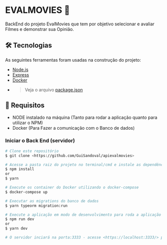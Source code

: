 # EVALMOVIES 🎥
BackEnd do projeto EvalMovies que tem por objetivo selecionar e avaliar Filmes e demonstrar sua Opinião.

## 🛠 Tecnologias

As seguintes ferramentas foram usadas na construção do projeto:

- [Node.js](https://nodejs.org/en/)
- [Express](https://expressjs.com/pt-br/)
- [Docker](https://www.docker.com/)
- > Veja o arquivo  [package.json](https://github.com/GuiSandoval/apievalmovies/blob/main/package.json)


## 📌 Requisitos
- NODE instalado na máquina (Tanto para rodar a aplicação quanto para utilizar o NPM)
- Docker (Para Fazer a comunicação com o Banco de dados)
###  Iniciar o Back End (servidor)
```bash
# Clone este repositório
$ git clone <https://github.com/GuiSandoval/apievalmovies>

# Acesse a pasta raiz do projeto no terminal/cmd e instale as dependências
$ npm install
or
$ yarn 

# Execute os container do Docker utilizando o docker-compose 
$ docker-compose up

# Executar as migrations do banco de dados 
$ yarn typeorm migration:run

# Execute a aplicação em modo de desenvolvimento para roda a aplicação
$ npm run dev
or
$ yarn dev

# O servidor inciará na porta:3333 - acesse <https://localhost:3333/> para executar os comandos

```
